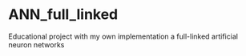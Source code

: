 # ANN_full_linked
Educational project with my own implementation a full-linked artificial neuron networks
